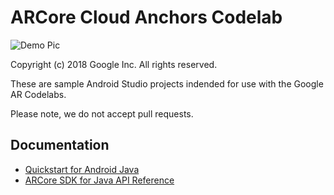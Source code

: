 ARCore Cloud Anchors Codelab
=============================
![Demo Pic](https://codelabs.developers.google.com/codelabs/arcore-cloud-anchors/img/509833dbebdc794c.png)

Copyright (c) 2018 Google Inc.  All rights reserved.

These are sample Android Studio projects indended for use with the Google AR Codelabs.

Please note, we do not accept pull requests.

## Documentation

* [Quickstart for Android Java](//developers.google.com/ar/develop/java/quickstart)
* [ARCore SDK for Java API Reference](//developers.google.com/ar/reference/java)
